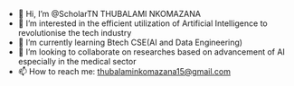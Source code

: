 - 👋 Hi, I’m @ScholarTN THUBALAMI NKOMAZANA
- 👀 I’m interested in the efficient utilization of Artificial Intelligence to revolutionise the tech industry
- 🌱 I’m currently learning Btech CSE(AI and Data Engineering)
- 💞️ I’m looking to collaborate on researches based on advancement of AI especially in the medical sector
- 📫 How to reach me: thubalaminkomazana15@gmail.com
  

